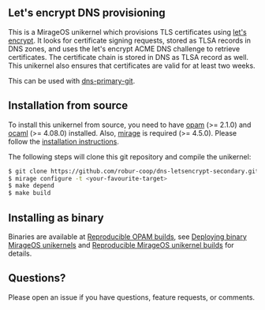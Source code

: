 ## Let's encrypt DNS provisioning

This is a MirageOS unikernel which provisions TLS certificates using
[let's encrypt](https://letsencrypt.org/). It looks for certificate signing
requests, stored as TLSA records in DNS zones, and uses the let's encrypt
ACME DNS challenge to retrieve certificates. The certificate chain is stored
in DNS as TLSA record as well. This unikernel also ensures that certificates
are valid for at least two weeks.

This can be used with [dns-primary-git](https://github.com/robur-coop/dns-primary-git).

## Installation from source

To install this unikernel from source, you need to have
[opam](https://opam.ocaml.org) (>= 2.1.0) and
[ocaml](https://ocaml.org) (>= 4.08.0) installed. Also,
[mirage](https://mirageos.org) is required (>= 4.5.0). Please follow the
[installation instructions](https://mirageos.org/wiki/install).

The following steps will clone this git repository and compile the unikernel:

```bash
$ git clone https://github.com/robur-coop/dns-letsencrypt-secondary.git
$ mirage configure -t <your-favourite-target>
$ make depend
$ make build
```

## Installing as binary

Binaries are available at [Reproducible OPAM
builds](https://builds.robur.coop/), see [Deploying binary MirageOS
unikernels](https://hannes.robur.coop/Posts/Deploy) and [Reproducible MirageOS
unikernel builds](https://hannes.robur.coop/Posts/ReproducibleOPAM) for details.

## Questions?

Please open an issue if you have questions, feature requests, or comments.
